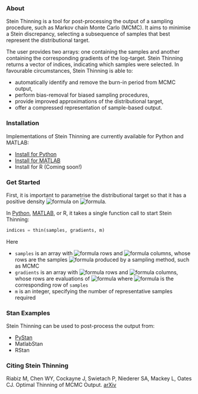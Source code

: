 ### About
Stein Thinning is a tool for post-processing the output of a sampling procedure,
such as Markov chain Monte Carlo (MCMC). It aims to minimise a Stein discrepancy,
selecting a subsequence of samples that best represent the distributional target.

The user provides two arrays: one containing the samples and another containing
the corresponding gradients of the log-target. Stein Thinning returns a vector
of indices, indicating which samples were selected. In favourable circumstances, 
Stein Thinning is able to:

* automatically identify and remove the burn-in period from MCMC output,
* perform bias-removal for biased sampling procedures,
* provide improved approximations of the distributional target,
* offer a compressed representation of sample-based output.

### Installation

Implementations of Stein Thinning are currently available for Python and MATLAB:

* [Install for Python](https://github.com/wilson-ye-chen/stein_thinning#installing-via-git)
* [Install for MATLAB](https://github.com/wilson-ye-chen/stein_thinning_matlab#installation)
* Install for R (Coming soon!)

### Get Started

First, it is important to parametrise the distributional target so that it 
has a positive density <img alt="formula" src="https://render.githubusercontent.com/render/math?math=p(x)" /> on <img alt="formula" src="https://render.githubusercontent.com/render/math?math=\mathbb{R}^d" />.

In [Python](https://github.com/wilson-ye-chen/stein_thinning#getting-started),
[MATLAB](https://github.com/wilson-ye-chen/stein_thinning_matlab#getting-started),
or R, it takes a single function call to start Stein Thinning:
```python
indices = thin(samples, gradients, m)
```

Here 
* ```samples``` is an array with <img alt="formula" src="https://render.githubusercontent.com/render/math?math=n" /> rows and <img alt="formula" src="https://render.githubusercontent.com/render/math?math=d" /> columns, whose rows are the samples <img alt="formula" src="https://render.githubusercontent.com/render/math?math=x" /> produced by a sampling method, such as MCMC
* ```gradients``` is an array with <img alt="formula" src="https://render.githubusercontent.com/render/math?math=n" /> rows and <img alt="formula" src="https://render.githubusercontent.com/render/math?math=d" /> columns, whose rows are evaluations of <img alt="formula" src="https://render.githubusercontent.com/render/math?math=\nabla%20\log%20p(x)" /> where <img alt="formula" src="https://render.githubusercontent.com/render/math?math=x" /> is the corresponding row of ```samples```
* ```m``` is an integer, specifying the number of representative samples required

### Stan Examples

Stein Thinning can be used to post-process the output from:
* [PyStan](https://github.com/wilson-ye-chen/stein_thinning#pystan-example)
* MatlabStan
* RStan

### Citing Stein Thinning

Riabiz M, Chen WY, Cockayne J, Swietach P, Niederer SA, Mackey L, Oates CJ.
Optimal Thinning of MCMC Output. [arXiv](https://arxiv.org/abs/2005.03952)
